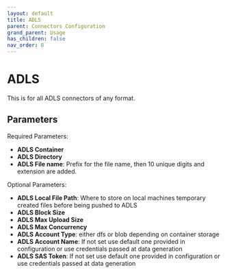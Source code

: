 ```yaml
---
layout: default
title: ADLS
parent: Connectors Configuration
grand_parent: Usage
has_children: false
nav_order: 8
---
```


# ADLS

This is for all ADLS connectors of any format.

## Parameters 

Required Parameters:

- **ADLS Container**
- **ADLS Directory**
- **ADLS File name**: Prefix for the file name, then 10 unique digits and extension are added.

Optional Parameters:

- **ADLS Local File Path**: Where to store on local machines temporary created files before being pushed to ADLS
- **ADLS Block Size**
- **ADLS Max Upload Size**
- **ADLS Max Concurrency**
- **ADLS Account Type**: either dfs or blob depending on container storage
- **ADLS Account Name**: If not set use default one provided in configuration or use credentials passed at data generation
- **ADLS SAS Token**: If not set use default one provided in configuration or use credentials passed at data generation
